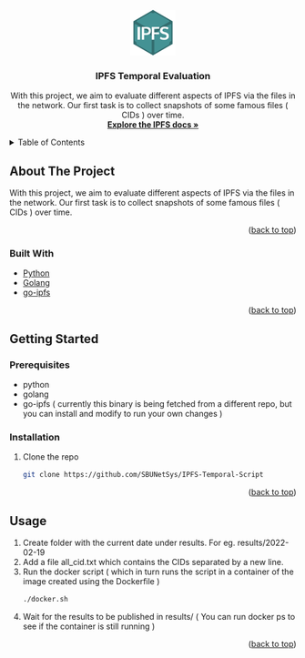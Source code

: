 <div id="top"></div>

<!-- PROJECT LOGO -->
<br />
<div align="center">
  <a href="https://github.com/SBUNetSys/IPFS-Temporal-Script">
    <img src="images/logo.png" alt="Logo" width="80" height="80">
  </a>

<h3 align="center">IPFS Temporal Evaluation</h3>

  <p align="center">
    With this project, we aim to evaluate different aspects of IPFS via the files in the network.
    Our first task is to collect snapshots of some famous files ( CIDs ) over time.
    <br />
    <a href="https://docs.ipfs.io/"><strong>Explore the IPFS docs »</strong></a>
    <br />
  </p>
</div>



<!-- TABLE OF CONTENTS -->
<details>
  <summary>Table of Contents</summary>
  <ol>
    <li>
      <a href="#about-the-project">About The Project</a>
      <ul>
        <li><a href="#built-with">Built With</a></li>
      </ul>
    </li>
    <li>
      <a href="#getting-started">Getting Started</a>
      <ul>
        <li><a href="#prerequisites">Prerequisites</a></li>
        <li><a href="#installation">Installation</a></li>
      </ul>
    </li>
    <li><a href="#usage">Usage</a></li>
    <li><a href="#roadmap">Roadmap</a></li>
    <li><a href="#contributing">Contributing</a></li>
    <li><a href="#license">License</a></li>
    <li><a href="#contact">Contact</a></li>
    <li><a href="#acknowledgments">Acknowledgments</a></li>
  </ol>
</details>



<!-- ABOUT THE PROJECT -->
## About The Project

With this project, we aim to evaluate different aspects of IPFS via the files in the network.
Our first task is to collect snapshots of some famous files ( CIDs ) over time.
<p align="right">(<a href="#top">back to top</a>)</p>



### Built With

* [Python](https://www.python.org/)
* [Golang](https://go.dev/)
* [go-ipfs](https://github.com/ipfs/go-ipfs)

<p align="right">(<a href="#top">back to top</a>)</p>



<!-- GETTING STARTED -->
## Getting Started


### Prerequisites

* python
* golang 
* go-ipfs ( currently this binary is being fetched from a different repo, but you can install and modify to run your own changes )

### Installation

1. Clone the repo
   ```sh
   git clone https://github.com/SBUNetSys/IPFS-Temporal-Script
   ```

<p align="right">(<a href="#top">back to top</a>)</p>



<!-- USAGE EXAMPLES -->
## Usage

1. Create folder with the current date under results. For eg. results/2022-02-19
2. Add a file all_cid.txt which contains the CIDs separated by a new line.
3. Run the docker script ( which in turn runs the script in a container of the image created using the Dockerfile )
   ```sh
   ./docker.sh 
   ```
4. Wait for the results to be published in results/<currentDate> ( You can run docker ps to see if the container is still running )

<p align="right">(<a href="#top">back to top</a>)</p>
